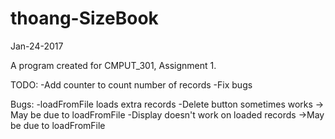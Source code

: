 # thoang-SizeBook

Jan-24-2017

A program created for CMPUT_301, Assignment 1.



TODO:
-Add counter to count number of records
-Fix bugs

Bugs:
-loadFromFile loads extra records
-Delete button sometimes works
	-> May be due to loadFromFile
-Display doesn't work on loaded records
	->May be due to loadFromFile